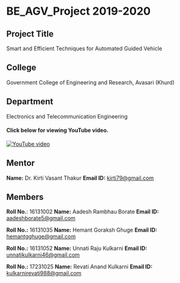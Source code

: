 # BE_AGV_Project 2019-2020

## Project Title
Smart and Efficient Techniques for Automated Guided Vehicle

## College
Government College of Engineering and Research, Avasari (Khurd)

## Department
Electronics and Telecommunication Engineering

#### Click below for viewing YouTube video.

[![YouTube video](https://img.youtube.com/vi/_118klFem0o/0.jpg)](https://www.youtube.com/watch?v=_118klFem0o)

## Mentor

**Name:** Dr. Kirti Vasant Thakur
**Email ID:** kirti79@gmail.com

## Members

**Roll No.**: 16131002 **Name:** Aadesh Rambhau Borate **Email ID:** aadeshborate5@gmail.com

**Roll No.:** 16131035 **Name:** Hemant Goraksh Ghuge **Email ID:** hemantgghuge@gmail.com

**Roll No.:** 16131052 **Name:** Unnati Raju Kulkarni **Email ID:** unnatikulkarni46@gmail.com

**Roll No.:** 17231025 **Name:** Revati Anand Kulkarni **Email ID:** kulkarnirevati988@gmail.com
